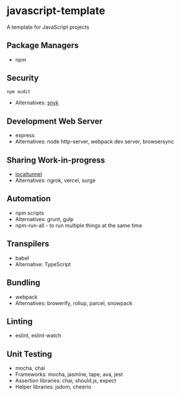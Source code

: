 # javascript-template
A template for JavaScript projects

## Package Managers
* npm

## Security
```bash
npm audit
```
* Alternatives: [snyk](https://snyk.io/)

## Development Web Server
* express
* Alternatives: node http-server, webpack dev server, browsersync

## Sharing Work-in-progress
* [localtunnel](https://github.com/localtunnel/localtunnel)
* Alternatives: ngrok, vercel, surge

## Automation
* npm scripts
* Alternatives: grunt, gulp
* npm-run-all - to run multiple things at the same time

## Transpilers
* babel
* Alternative: TypeScript

## Bundling
* webpack
* Alternatives: browerify, rollup, parcel, snowpack

## Linting
* eslint, eslint-watch

## Unit Testing
* mocha, chai
* Frameworks: mocha, jasmine, tape, ava, jest
* Assertion libraries: chai, should.js, expect
* Helper libraries: jsdom, cheerio
